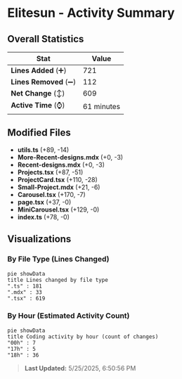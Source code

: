 # Elitesun - Activity Summary 

## Overall Statistics

| Stat                   | Value                                                             |
| ---------------------- | ----------------------------------------------------------------- |
| **Lines Added** (➕)   | 721                                          |
| **Lines Removed** (➖) | 112                                        |
| **Net Change** (↕)    | 609                |
| **Active Time** (⌚)   | 61 minutes |


## Modified Files
- **utils.ts** (+89, -14)
- **More-Recent-designs.mdx** (+0, -3)
- **Recent-designs.mdx** (+0, -3)
- **Projects.tsx** (+87, -51)
- **ProjectCard.tsx** (+110, -28)
- **Small-Project.mdx** (+21, -6)
- **Carousel.tsx** (+170, -7)
- **page.tsx** (+37, -0)
- **MiniCarousel.tsx** (+129, -0)
- **index.ts** (+78, -0)

## Visualizations

### By File Type (Lines Changed)

```mermaid
pie showData
title Lines changed by file type
".ts" : 181
".mdx" : 33
".tsx" : 619
```

### By Hour (Estimated Activity Count)

```mermaid
pie showData
title Coding activity by hour (count of changes)
"00h" : 7
"17h" : 5
"18h" : 36
```


> **Last Updated:** 5/25/2025, 6:50:56 PM